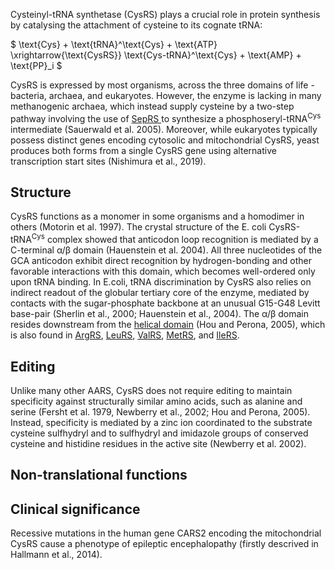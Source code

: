 

Cysteinyl-tRNA synthetase (CysRS) plays a crucial role in protein synthesis by catalysing the attachment of cysteine to its cognate tRNA:



$ \text{Cys} + \text{tRNA}^\text{Cys} + \text{ATP} \xrightarrow{\text{CysRS}} \text{Cys-tRNA}^\text{Cys} + \text{AMP} + \text{PP}_i  $



CysRS is expressed by most organisms, across the three domains of life - bacteria, archaea, and eukaryotes.
However, the enzyme is lacking in many methanogenic archaea, which instead supply cysteine by a two-step pathway involving the use of 
 [SepRS ](/class2/sep) to synthesize a phosphoseryl-tRNA$^\text{Cys}$ intermediate (Sauerwald et al. 2005).
 Moreover, while eukaryotes typically possess distinct genes encoding cytosolic and mitochondrial CysRS, 
yeast produces both forms from a single CysRS gene using alternative transcription start sites (Nishimura et al., 2019). 



## Structure


CysRS functions as a monomer in some organisms and a homodimer in others (Motorin et al. 1997). 
The crystal structure of the E. coli CysRS-tRNA$^\text{Cys}$ complex showed that anticodon loop recognition is mediated by a C-terminal α/β domain (Hauenstein et al. 2004). 
All three nucleotides of the GCA anticodon exhibit direct recognition by hydrogen-bonding and other favorable interactions with this domain, 
which becomes well-ordered only upon tRNA binding.  In E.coli, tRNA discrimination by CysRS also relies on indirect readout of the globular 
tertiary core of the enzyme, mediated by contacts with the sugar-phosphate backbone at an unusual G15-G48 Levitt base-pair (Sherlin et al., 2000; Hauenstein et al., 2004).
The α/β domain resides downstream from the [helical domain](/superfamily/class1/Anticodon_binding_domain_CRIMVL) (Hou and Perona, 2005), 
which is also found in [ArgRS](/class1/arg), [LeuRS](/class1/leu1), [ValRS](/class1/val), [MetRS](/class1/met), and [IleRS](/class1/ile).




## Editing

Unlike many other AARS, CysRS does not require editing  to maintain specificity against structurally similar amino acids, such as alanine 
and serine (Fersht et al. 1979, Newberry et al., 2002; Hou and Perona, 2005). Instead, specificity is mediated by  a zinc ion coordinated
 to the substrate cysteine sulfhydryl  and to sulfhydryl and imidazole groups of conserved cysteine and histidine residues in the active site (Newberry et al. 2002). 


## Non-translational functions



## Clinical significance

Recessive mutations in the human gene CARS2 encoding the mitochondrial CysRS cause a phenotype of epileptic encephalopathy (firstly descrived in Hallmann et al., 2014).



